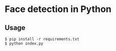 # Face detection in Python
## Usage
```shell
$ pip install -r requirements.txt
$ python index.py
```

